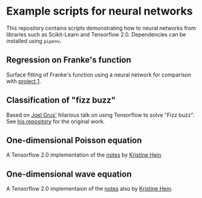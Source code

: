 # Example scripts for neural networks

This repository contains scripts demonstrating how to neural networks from libraries such as Scikit-Learn and Tensorflow 2.0.
Dependencies can be installed using `pipenv`.

## Regression on Franke's function
Surface fitting of Franke's function using a neural network for comparison with [project 1](https://compphysics.github.io/MachineLearning/doc/Projects/2019/Project1/html/Project1.html).

## Classification of "fizz buzz"
Based on [Joel Grus'](https://github.com/joelgrus) hilarious talk on using Tensorflow to solve "Fizz buzz". See [his repository](https://github.com/joelgrus/fizz-buzz-tensorflow) for the original work.

## One-dimensional Poisson equation
A Tensorflow 2.0 implementation of the [notes](https://krisbhei.github.io/DEnet/DNN_Diffeq/DNN_diffeq_html.html) by [Kristine Hein](https://github.com/krisbhei).

## One-dimensional wave equation
A Tensorflow 2.0 implementaion of the [notes](https://compphysics.github.io/MachineLearning/doc/pub/odenn/html/odenn.html) also by [Kristine Hein](https://github.com/krisbhei).
